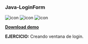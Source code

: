### Java-LoginForm

![icon](https://raw.github.com/Andr7st/index/main/src/images/icons/java_x32.png)
![icon](https://raw.github.com/Andr7st/index/main/src/images/icons/git_x32.png)
![icon](https://raw.github.com/Andr7st/index/main/src/images/icons/github_x32.png)



<!-- Download [**Demo**](demo/Demo.zip) -->

<a href="demo/Demo.zip" download> **Download demo** </a>

**EJERCICIO:** Creando ventana de login.

